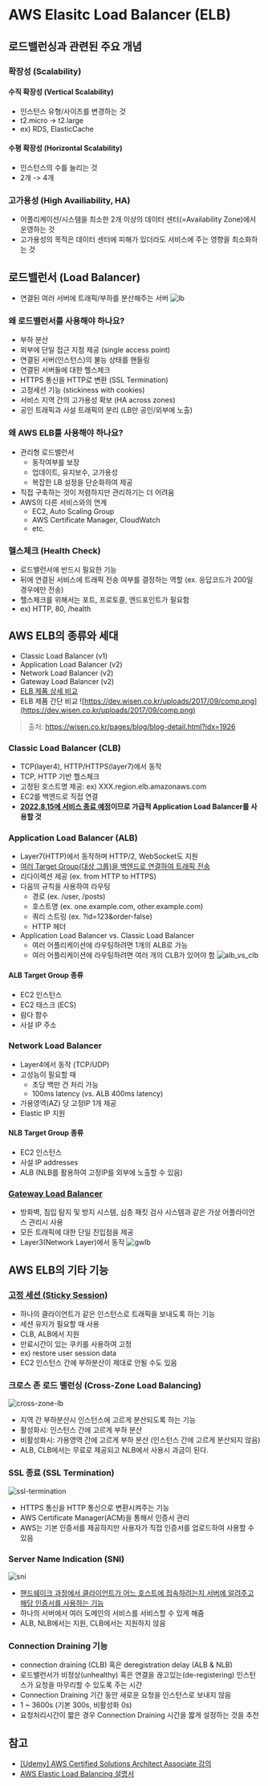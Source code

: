 # AWS Elasitc Load Balancer (ELB)

## 로드밸런싱과 관련된 주요 개념
### 확장성 (Scalability)
#### 수직 확장성 (Vertical Scalability)
- 인스턴스 유형/사이즈를 변경하는 것
- t2.micro -> t2.large
- ex) RDS, ElasticCache
#### 수평 확장성 (Horizontal Scalability)
- 인스턴스의 수를 늘리는 것
- 2개 -> 4개

### 고가용성 (High Availiability, HA)
- 어플리케이션/시스템을 최소한 2개 이상의 데이터 센터(=Availability Zone)에서 운영하는 것
- 고가용성의 목적은 데이터 센터에 피해가 있더라도 서비스에 주는 영향을 최소화하는 것  

## 로드밸런서 (Load Balancer)
- 연결된 여러 서버에 트래픽/부하를 분산해주는 서버
![lb](https://blog.kakaocdn.net/dn/ZEEoS/btqCOff1Qu5/LNkN2ZbFAR9S2Hctg0nhhk/img.png)

### 왜 로드밸런서를 사용해야 하나요?
- 부하 분산
- 외부에 단일 접근 지점 제공 (single access point)
- 연결된 서버(인스턴스)의 불능 상태를 핸들링
- 연결된 서버들에 대한 헬스체크 
- HTTPS 통신을 HTTP로 변환 (SSL Termination)
- 고정세션 기능 (stickiness with cookies)
- 서비스 지역 간의 고가용성 확보 (HA across zones)
- 공인 트래픽과 사설 트래픽의 분리 (LB만 공인/외부에 노출)

### 왜 AWS ELB를 사용해야 하나요?
- 관리형 로드밸런서
  - 동작여부를 보장
  - 업데이트, 유지보수, 고가용성
  - 복잡한 LB 설정을 단순화하여 제공
- 직접 구축하는 것이 저렴하지만 관리하기는 더 어려움
- AWS의 다른 서비스와의 연계
  - EC2, Auto Scaling Group
  - AWS Certificate Manager, CloudWatch
  - etc.

### 헬스체크 (Health Check)
- 로드밸런서에 반드시 필요한 기능
- 뒤에 연결된 서비스에 트래픽 전송 여부를 결정하는 역할 (ex. 응답코드가 200일 경우에만 전송)
- 헬스체크를 위해서는 포트, 프로토콜, 엔드포인트가 필요함
- ex) HTTP, 80, /health

## AWS ELB의 종류와 세대
- Classic Load Balancer (v1)
- Application Load Balancer (v2)
- Network Load Balancer (v2)
- Gateway Load Balancer (v2)
- [ELB 제품 상세 비교](https://aws.amazon.com/ko/elasticloadbalancing/features/#Product_comparisons)
- ELB 제품 간단 비교
  ![https://dev.wisen.co.kr/uploads/2017/09/comp.png](https://dev.wisen.co.kr/uploads/2017/09/comp.png)
> 출처: https://wisen.co.kr/pages/blog/blog-detail.html?idx=1926

### Classic Load Balancer (CLB)
- TCP(layer4), HTTP/HTTPS(layer7)에서 동작
- TCP, HTTP 기반 헬스체크
- 고정된 호스트명 제공: ex) XXX.region.elb.amazonaws.com
- EC2를 백엔드로 직접 연결
- **[2022.8.15에 서비스 종료 예정](https://aws.amazon.com/ko/blogs/korea/ec2-classic-is-retiring-heres-how-to-prepare)이므로 가급적 Application Load Balancer를 사용할 것**

### Application Load Balancer (ALB)
- Layer7(HTTP)에서 동작하며 HTTP/2, WebSocket도 지원
- [여러 Target Group(대상 그룹)을 백엔드로 연결하여 트래픽 전송](https://docs.aws.amazon.com/ko_kr/elasticloadbalancing/latest/application/load-balancer-target-groups.html#target-group-routing-configuration)
- 리다이렉션 제공 (ex. from HTTP to HTTPS)
- 다음의 규칙을 사용하여 라우팅
  - 경로 (ex. /user, /posts)
  - 호스트명 (ex. one.example.com, other.example.com)
  - 쿼리 스트링 (ex. ?id=123&order-false)
  - HTTP 헤더
- Application Load Balancer vs. Classic Load Balancer 
  - 여러 어플리케이션에 라우팅하려면 1개의 ALB로 가능
  - 여러 어플리케이션에 라우팅하려면 여러 개의 CLB가 있어야 함
![alb_vs_clb](https://media.amazonwebservices.com/blog/2016/alb_con_splash_1.png)

#### ALB Target Group 종류
- EC2 인스턴스
- EC2 태스크 (ECS)
- 람다 함수
- 사설 IP 주소

### Network Load Balancer
- Layer4에서 동작 (TCP/UDP)
- 고성능이 필요할 때
  - 초당 백만 건 처리 가능
  - 100ms latency (vs. ALB 400ms latency)
- 가용영역(AZ) 당 고정IP 1개 제공
- Elastic IP 지원

#### NLB Target Group 종류
- EC2 인스턴스
- 사설 IP addresses
- ALB (NLB를 활용하여 고정IP를 외부에 노출할 수 있음)

### [Gateway Load Balancer](https://aws.amazon.com/ko/blogs/korea/introducing-aws-gateway-load-balancer-easy-deployment-scalability-and-high-availability-for-partner-appliances/)
- 방화벽, 침입 탐지 및 방지 시스템, 심층 패킷 검사 시스템과 같은 가상 어플라이언스 관리시 사용
- 모든 트래픽에 대한 단일 진입점을 제공
- Layer3(Network Layer)에서 동작
![gwlb](https://attachment.freshservice.com/inline/attachment?token=eyJ0eXAiOiJKV1QiLCJhbGciOiJIUzI1NiJ9.eyJpZCI6MTYwMTAzMzQzNDIsImRvbWFpbiI6ImJlc3Bpbmdsb2JhbC1oZWxwZGVzay5mcmVzaHNlcnZpY2UuY29tIiwidHlwZSI6MX0.8UUpJ4pKmtK9modENunvjd3enGEVOE0aji3FWViiZ4c)

## AWS ELB의 기타 기능
### [고정 세션 (Sticky Session)](https://docs.aws.amazon.com/ko_kr/elasticloadbalancing/latest/application/sticky-sessions.html)
- 하나의 클라이언트가 같은 인스턴스로 트래픽을 보내도록 하는 기능    
- 세션 유지가 필요할 때 사용
- CLB, ALB에서 지원
- 만료시간이 있는 쿠키를 사용하여 고정
- ex) restore user session data
- EC2 인스턴스 간에 부하분산이 제대로 안될 수도 있음 

### 크로스 존 로드 밸런싱 (Cross-Zone Load Balancing)
![cross-zone-lb](images/cross-zone-lb.png)
- 지역 간 부하분산시 인스턴스에 고르게 분산되도록 하는 기능 
- 활성화시: 인스턴스 간에 고르게 부하 분산
- 비활성화시: 가용영역 간에 고르게 부하 분산 (인스턴스 간에 고르게 분산되지 않음)
- ALB, CLB에서는 무료로 제공되고 NLB에서 사용시 과금이 된다.

### SSL 종료 (SSL Termination)
![ssl-termination](https://avinetworks.com/wp-content/uploads/2018/12/ssl-termination-diagram.png)
- HTTPS 통신을 HTTP 통신으로 변환시켜주는 기능
- AWS Certificate Manager(ACM)을 통해서 인증서 관리
- AWS는 기본 인증서를 제공하지만 사용자가 직접 인증서를 업로드하여 사용할 수 있음

### Server Name Indication (SNI)
![sni](images/sni.png)
- [핸드쉐이크 과정에서 클라이언트가 어느 호스트에 접속하려는지 서버에 알려주고 해당 인증서를 사용하는 기능](https://ko.wikipedia.org/wiki/%EC%84%9C%EB%B2%84_%EB%84%A4%EC%9E%84_%EC%9D%B8%EB%94%94%EC%BC%80%EC%9D%B4%EC%85%98)
- 하나의 서버에서 여러 도메인의 서비스를 서비스할 수 있게 해줌
- ALB, NLB에서는 지원, CLB에서는 지원하지 않음

### Connection Draining 기능
- connection draining (CLB) 혹은 deregistration delay (ALB & NLB)
- 로드밸런서가 비정상(unhealthy) 혹은 연결을 끊고있는(de-registering) 인스턴스가 요청을 마무리할 수 있도록 주는 시간
- Connection Draining 기간 동안 새로운 요청을 인스턴스로 보내지 않음
- 1 ~ 3600s (기본 300s, 비활성화 0s)
- 요청처리시간이 짧은 경우 Connection Draining 시간을 짧게 설정하는 것을 추천

## 참고
- [[Udemy] AWS Certified Solutions Architect Associate 강의](https://www.udemy.com/course/best-aws-certified-solutions-architect-associate/)
- [AWS Elastic Load Balancing 설명서](https://docs.aws.amazon.com/ko_kr/elasticloadbalancing/)